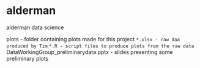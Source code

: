 # alderman
alderman data science

plots - folder containing plots made for this project
`*.xlsx - raw daa produced by Tim`
`*.R - script files to produce plots from the raw data`
DataWorkingGroup_preliminarydata.pptx - slides presenting some preliminary plots
